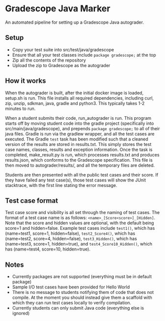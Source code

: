 # Gradescope Java Marker

An automated pipeline for setting up a Gradescope Java autograder.

## Setup
+ Copy your test suite into src/test/java/gradescope
+ Ensure that all your test classes include `package gradescope;` at the top
+ Zip all the contents of the repository
+ Upload the zip to Gradescope as the autograder

## How it works
When the autograder is built, after the initial docker image is loaded, setup.sh is run. This file installs all required dependencies, including curl, zip, unzip, sdkman, java, gradle and python3. This typically takes 1-2 minutes to run.

When a student submits their code, run\_autograder is run. This program starts off by moving student code into the gradle project (specifically into src/main/java/gradescope), and prepends `package gradescope;` to all of their java files. Gradle is run via the gradlew wrapper, and all the test cases are executed. The Gradle `test` task has been modified such that a cleaned version of the results are stored in results.txt. This simply stores the test case names, classes, results and exception information. Once the task is completed, make\_result.py is run, which processes results.txt and produces results.json, which conforms to the Gradescope specification. This file is then moved to autograder/results/, and all the temporary files are deleted.

Students are then presented with all the public test cases and their score. If they have failed any test case(s), those test cases will show the JUnit stacktrace, with the first line stating the error message.

## Test case format
Test case score and visibility is all set through the naming of test cases. The format of a test case name is as follows: `<name>_[Score<score>]_[Hidden]`. Note that the score and hidden values are optional, with the default being score=1 and hidden=false. Example test cases include `test1()`, which has (name=test1, score=1, hidden=false), `test2_Score4()`, which has (name=test2, score=4, hidden=false), `test3_Hidden()`, which has (name=test3, score=1, hidden=true), and `test4_Score10_Hidden()`, which has (name=test4, score=10, hidden=true).

## Notes
+ Currently packages are not supported (everything must be in default package)
+ Sample I/O test cases have been provided for Hello World
+ There is no message to students notifying them of code that does not compile. At the moment you should instead give them a scaffold with which they can run test cases locally to verify compilation.
+ Currently students can only submit Java code (everything else is ignored)